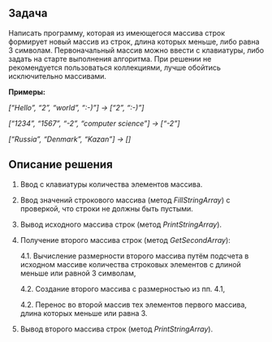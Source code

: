 ## Задача
Написать программу, которая из имеющегося массива строк формирует новый массив из строк, длина которых меньше, либо равна 3 символам. Первоначальный массив можно ввести с клавиатуры, либо задать на старте выполнения алгоритма. При решении не рекомендуется пользоваться коллекциями, лучше обойтись исключительно массивами.

**Примеры:**

*[“Hello”, “2”, “world”, “:-)”] → [“2”, “:-)”]*

*[“1234”, “1567”, “-2”, “computer science”] → [“-2”]*

*[“Russia”, “Denmark”, “Kazan”] → []*

## Описание решения
1. Ввод с клавиатуры количества элементов массива.
2. Ввод значений строкового массива (метод *FillStringArray*) с проверкой, что строки не должны быть пустыми.
3. Вывод исходного массива строк (метод *PrintStringArray*).
4. Получение второго массива строк (метод *GetSecondArray*): 

    4.1. Вычисление размерности второго массива путём подсчета в исходном массиве количества строковых элементов с длиной меньше или равной 3 символам,

    4.2. Создание второго массива с размерностью из пп. 4.1,

    4.2. Перенос во второй массив тех элементов первого массива, длина которых меньше или равна 3.
5. Вывод второго массива строк (метод *PrintStringArray*).